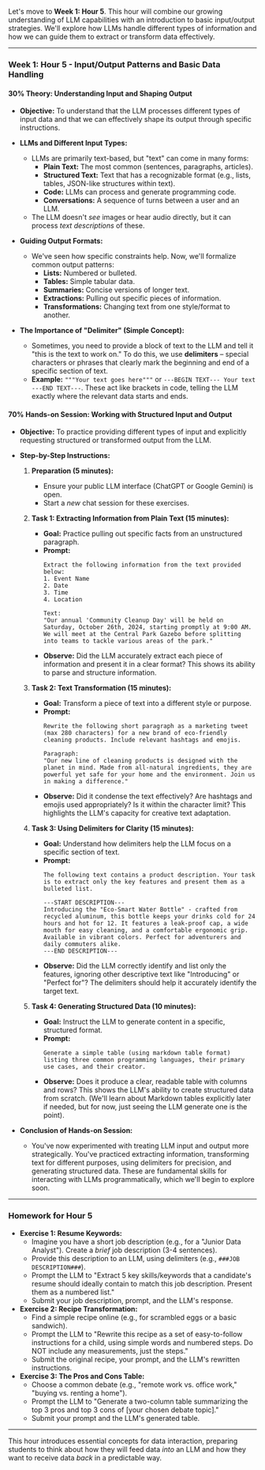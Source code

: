 Let's move to **Week 1: Hour 5**. This hour will combine our growing understanding of LLM capabilities with an introduction to basic input/output strategies. We'll explore how LLMs handle different types of information and how we can guide them to extract or transform data effectively.

-----

### **Week 1: Hour 5 - Input/Output Patterns and Basic Data Handling**

#### **30% Theory: Understanding Input and Shaping Output**

  * **Objective:** To understand that the LLM processes different types of input data and that we can effectively shape its output through specific instructions.

  * **LLMs and Different Input Types:**

      * LLMs are primarily text-based, but "text" can come in many forms:
          * **Plain Text:** The most common (sentences, paragraphs, articles).
          * **Structured Text:** Text that has a recognizable format (e.g., lists, tables, JSON-like structures within text).
          * **Code:** LLMs can process and generate programming code.
          * **Conversations:** A sequence of turns between a user and an LLM.
      * The LLM doesn't *see* images or hear audio directly, but it can process *text descriptions* of these.

  * **Guiding Output Formats:**

      * We've seen how specific constraints help. Now, we'll formalize common output patterns:
          * **Lists:** Numbered or bulleted.
          * **Tables:** Simple tabular data.
          * **Summaries:** Concise versions of longer text.
          * **Extractions:** Pulling out specific pieces of information.
          * **Transformations:** Changing text from one style/format to another.

  * **The Importance of "Delimiter" (Simple Concept):**

      * Sometimes, you need to provide a block of text to the LLM and tell it "this is the text to work on." To do this, we use **delimiters** – special characters or phrases that clearly mark the beginning and end of a specific section of text.
      * **Example:** `"""Your text goes here"""` or `---BEGIN TEXT--- Your text ---END TEXT---`. These act like brackets in code, telling the LLM exactly where the relevant data starts and ends.

#### **70% Hands-on Session: Working with Structured Input and Output**

  * **Objective:** To practice providing different types of input and explicitly requesting structured or transformed output from the LLM.

  * **Step-by-Step Instructions:**

    1.  **Preparation (5 minutes):**

          * Ensure your public LLM interface (ChatGPT or Google Gemini) is open.
          * Start a *new* chat session for these exercises.

    2.  **Task 1: Extracting Information from Plain Text (15 minutes):**

          * **Goal:** Practice pulling out specific facts from an unstructured paragraph.
          * **Prompt:**
            ```
            Extract the following information from the text provided below:
            1. Event Name
            2. Date
            3. Time
            4. Location

            Text:
            "Our annual 'Community Cleanup Day' will be held on Saturday, October 26th, 2024, starting promptly at 9:00 AM. We will meet at the Central Park Gazebo before splitting into teams to tackle various areas of the park."
            ```
          * **Observe:** Did the LLM accurately extract each piece of information and present it in a clear format? This shows its ability to parse and structure information.

    3.  **Task 2: Text Transformation (15 minutes):**

          * **Goal:** Transform a piece of text into a different style or purpose.
          * **Prompt:**
            ```
            Rewrite the following short paragraph as a marketing tweet (max 280 characters) for a new brand of eco-friendly cleaning products. Include relevant hashtags and emojis.

            Paragraph:
            "Our new line of cleaning products is designed with the planet in mind. Made from all-natural ingredients, they are powerful yet safe for your home and the environment. Join us in making a difference."
            ```
          * **Observe:** Did it condense the text effectively? Are hashtags and emojis used appropriately? Is it within the character limit? This highlights the LLM's capacity for creative text adaptation.

    4.  **Task 3: Using Delimiters for Clarity (15 minutes):**

          * **Goal:** Understand how delimiters help the LLM focus on a specific section of text.
          * **Prompt:**
            ```
            The following text contains a product description. Your task is to extract only the key features and present them as a bulleted list.

            ---START DESCRIPTION---
            Introducing the "Eco-Smart Water Bottle" - crafted from recycled aluminum, this bottle keeps your drinks cold for 24 hours and hot for 12. It features a leak-proof cap, a wide mouth for easy cleaning, and a comfortable ergonomic grip. Available in vibrant colors. Perfect for adventurers and daily commuters alike.
            ---END DESCRIPTION---
            ```
          * **Observe:** Did the LLM correctly identify and list only the features, ignoring other descriptive text like "Introducing" or "Perfect for"? The delimiters should help it accurately identify the target text.

    5.  **Task 4: Generating Structured Data (10 minutes):**

          * **Goal:** Instruct the LLM to generate content in a specific, structured format.
          * **Prompt:**
            ```
            Generate a simple table (using markdown table format) listing three common programming languages, their primary use cases, and their creator.
            ```
          * **Observe:** Does it produce a clear, readable table with columns and rows? This shows the LLM's ability to create structured data from scratch. (We'll learn about Markdown tables explicitly later if needed, but for now, just seeing the LLM generate one is the point).

  * **Conclusion of Hands-on Session:**

      * You've now experimented with treating LLM input and output more strategically. You've practiced extracting information, transforming text for different purposes, using delimiters for precision, and generating structured data. These are fundamental skills for interacting with LLMs programmatically, which we'll begin to explore soon.

-----

### **Homework for Hour 5**

  * **Exercise 1: Resume Keywords:**
      * Imagine you have a short job description (e.g., for a "Junior Data Analyst"). Create a *brief* job description (3-4 sentences).
      * Provide this description to an LLM, using delimiters (e.g., `###JOB DESCRIPTION###`).
      * Prompt the LLM to "Extract 5 key skills/keywords that a candidate's resume should ideally contain to match this job description. Present them as a numbered list."
      * Submit your job description, prompt, and the LLM's response.
  * **Exercise 2: Recipe Transformation:**
      * Find a simple recipe online (e.g., for scrambled eggs or a basic sandwich).
      * Prompt the LLM to "Rewrite this recipe as a set of easy-to-follow instructions for a child, using simple words and numbered steps. Do NOT include any measurements, just the steps."
      * Submit the original recipe, your prompt, and the LLM's rewritten instructions.
  * **Exercise 3: The Pros and Cons Table:**
      * Choose a common debate (e.g., "remote work vs. office work," "buying vs. renting a home").
      * Prompt the LLM to "Generate a two-column table summarizing the top 3 pros and top 3 cons of [your chosen debate topic]."
      * Submit your prompt and the LLM's generated table.

-----

This hour introduces essential concepts for data interaction, preparing students to think about how they will feed data *into* an LLM and how they want to receive data *back* in a predictable way.